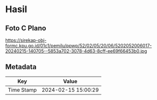# Hasil

## Foto C Plano

https://sirekap-obj-formc.kpu.go.id/01c1/pemilu/ppwp/52/02/05/20/06/5202052006017-20240215-140705--5853a702-3078-4d63-8cff-ee69f66453b0.jpg


## Metadata

| Key        | Value               |
| ---------- | ------------------- |
| Time Stamp | 2024-02-15 15:00:29 |




